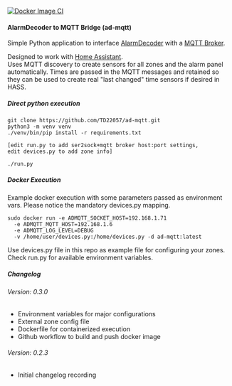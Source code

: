 
[![Docker Image CI](https://github.com/rgriffogoes/ad-mqtt/actions/workflows/docker-image.yml/badge.svg)](https://github.com/rgriffogoes/ad-mqtt/actions/workflows/docker-image.yml)

#### AlarmDecoder to MQTT Bridge (ad-mqtt)

Simple Python application to interface [AlarmDecoder](https://github.com/nutechsoftware/alarmdecoder) with a [MQTT Broker](https://en.wikipedia.org/wiki/MQTT).

Designed to work with [Home Assistant](https://www.home-assistant.io/).  
Uses MQTT discovery to create sensors for all zones and the alarm panel
automatically.  Times are passed in the MQTT messages and retained so they
can be used to create real "last changed" time sensors if desired in HASS.

##### Direct python execution
```
git clone https://github.com/TD22057/ad-mqtt.git
python3 -m venv venv
./venv/bin/pip install -r requirements.txt

[edit run.py to add ser2sock+mqtt broker host:port settings, 
edit devices.py to add zone info]

./run.py
```

##### Docker Execution
Example docker execution with some parameters passed as environment vars. 
Please notice the mandatory devices.py mapping.

```
sudo docker run -e ADMQTT_SOCKET_HOST=192.168.1.71  
  -e ADMQTT_MQTT_HOST=192.168.1.6 
  -e ADMQTT_LOG_LEVEL=DEBUG 
  -v /home/user/devices.py:/home/devices.py -d ad-mqtt:latest
```
Use devices.py file in this repo as example file for configuring your zones.
Check run.py for available environment variables.

##### Changelog

###### Version: 0.3.0
 - Environment variables for major configurations
 - External zone config file
 - Dockerfile for containerized execution
 - Github workflow to build and push docker image

###### Version: 0.2.3
 - Initial changelog recording